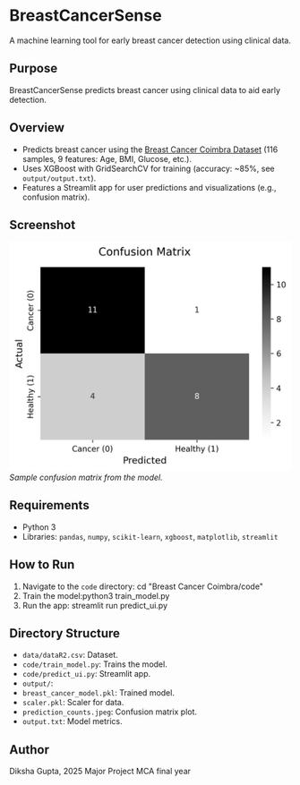 # BreastCancerSense

A machine learning tool for early breast cancer detection using clinical data.

## Purpose
BreastCancerSense predicts breast cancer using clinical data to aid early detection.

## Overview
- Predicts breast cancer using the [Breast Cancer Coimbra Dataset](https://archive.ics.uci.edu/dataset/451/breast+cancer+coimbra) (116 samples, 9 features: Age, BMI, Glucose, etc.).
- Uses XGBoost with GridSearchCV for training (accuracy: ~85%, see `output/output.txt`).
- Features a Streamlit app for user predictions and visualizations (e.g., confusion matrix).

## Screenshot
![Streamlit App](output/prediction_counts.jpeg)  
*Sample confusion matrix from the model.*

## Requirements
- Python 3
- Libraries: `pandas`, `numpy`, `scikit-learn`, `xgboost`, `matplotlib`, `streamlit`

## How to Run
1. Navigate to the `code` directory: cd "Breast Cancer Coimbra/code"
2. Train the model:python3 train_model.py
3. Run the app: streamlit run predict_ui.py


## Directory Structure
- `data/dataR2.csv`: Dataset.
- `code/train_model.py`: Trains the model.
- `code/predict_ui.py`: Streamlit app.
- `output/`:
- `breast_cancer_model.pkl`: Trained model.
- `scaler.pkl`: Scaler for data.
- `prediction_counts.jpeg`: Confusion matrix plot.
- `output.txt`: Model metrics.

## Author
Diksha Gupta, 2025 Major Project MCA final year

